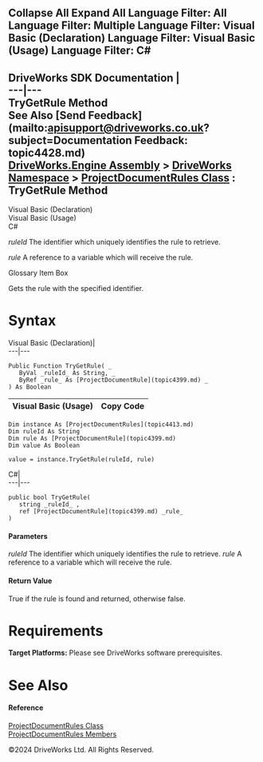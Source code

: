        

 Collapse All Expand All  Language Filter: All  Language Filter: Multiple  Language Filter: Visual Basic (Declaration) Language Filter: Visual Basic (Usage) Language Filter: C#  
---  
DriveWorks SDK Documentation  |   
---|---  
TryGetRule Method   
See Also [Send Feedback](mailto:apisupport@driveworks.co.uk?subject=Documentation Feedback: topic4428.md)  
[DriveWorks.Engine Assembly](topic2156.md) > [DriveWorks Namespace](topic2159.md) > [ProjectDocumentRules Class](topic4413.md) : TryGetRule Method  
---  
  
Visual Basic (Declaration)    
Visual Basic (Usage)    
C# 

_ruleId_
    The identifier which uniquely identifies the rule to retrieve.

_rule_
    A reference to a variable which will receive the rule.

Glossary Item Box

Gets the rule with the specified identifier. 

# Syntax

Visual Basic (Declaration)|   
---|---  
      
    
    Public Function TryGetRule( _
       ByVal _ruleId_ As String, _
       ByRef _rule_ As [ProjectDocumentRule](topic4399.md) _
    ) As Boolean  
  
Visual Basic (Usage)| Copy Code  
---|---  
      
    
    Dim instance As [ProjectDocumentRules](topic4413.md)
    Dim ruleId As String
    Dim rule As [ProjectDocumentRule](topic4399.md)
    Dim value As Boolean
     
    value = instance.TryGetRule(ruleId, rule)  
  
C#|   
---|---  
      
    
    public bool TryGetRule( 
       string _ruleId_ ,
       ref [ProjectDocumentRule](topic4399.md) _rule_
    )  
  
#### Parameters

 _ruleId_
    The identifier which uniquely identifies the rule to retrieve.
_rule_
    A reference to a variable which will receive the rule.

#### Return Value

True if the rule is found and returned, otherwise false.

# Requirements

**Target Platforms:** Please see DriveWorks software prerequisites.

# See Also

#### Reference

[ProjectDocumentRules Class](topic4413.md)   
[ProjectDocumentRules Members](topic4414.md)

©2024 DriveWorks Ltd. All Rights Reserved.
